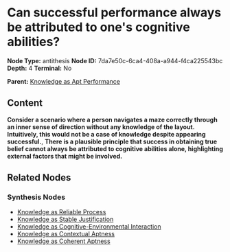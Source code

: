 # Can successful performance always be attributed to one's cognitive abilities?

**Node Type:** antithesis
**Node ID:** 7da7e50c-6ca4-408a-a944-f4ca225543bc
**Depth:** 4
**Terminal:** No

**Parent:** [Knowledge as Apt Performance](knowledge-as-apt-performance-synthesis-6ea8e5d4-d9e3-4079-8b6f-9ca1f043a1df.md)

## Content

**Consider a scenario where a person navigates a maze correctly through an inner sense of direction without any knowledge of the layout. Intuitively, this would not be a case of knowledge despite appearing successful.**, **There is a plausible principle that success in obtaining true belief cannot always be attributed to cognitive abilities alone, highlighting external factors that might be involved.**

## Related Nodes

### Synthesis Nodes

- [Knowledge as Reliable Process](knowledge-as-reliable-process-synthesis-3ef99c28-a3dc-4659-a91e-9997f210f696.md)
- [Knowledge as Stable Justification](knowledge-as-stable-justification-synthesis-26036b04-d316-4fcd-abb3-e9ccc9b518cc.md)
- [Knowledge as Cognitive-Environmental Interaction](knowledge-as-cognitive-environmental-interaction-synthesis-16434602-02f3-418f-9410-594d1b00e594.md)
- [Knowledge as Contextual Aptness](knowledge-as-contextual-aptness-synthesis-819afac2-b3de-4c83-b1cf-fae7548af22a.md)
- [Knowledge as Coherent Aptness](knowledge-as-coherent-aptness-synthesis-658e1e86-10b1-4f6d-bf50-fc8195a1c792.md)

